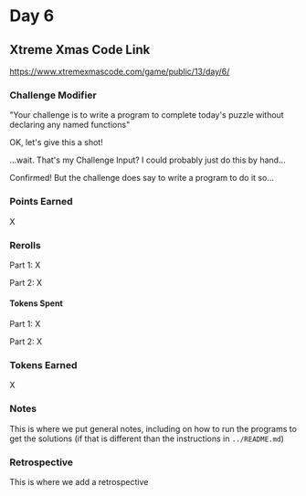 # Day 6

## Xtreme Xmas Code Link

https://www.xtremexmascode.com/game/public/13/day/6/

### Challenge Modifier

"Your challenge is to write a program to complete today's puzzle without declaring any named functions"

OK, let's give this a shot!

...wait. That's my Challenge Input? I could probably just do this by hand...

Confirmed! But the challenge does say to write a program to do it so...

### Points Earned

X

### Rerolls

Part 1: X

Part 2: X

#### Tokens Spent

Part 1: X

Part 2: X

### Tokens Earned

X

### Notes

This is where we put general notes, including on how to run the programs to get the solutions (if that is different than the instructions in `../README.md`)

### Retrospective

This is where we add a retrospective
